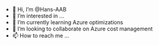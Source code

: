 - 👋 Hi, I’m @Hans-AAB
- 👀 I’m interested in ...
- 🌱 I’m currently learning Azure optimizations
- 💞️ I’m looking to collaborate on Azure cost management
- 📫 How to reach me ...

<!---
Hans-AAB/Hans-AAB is a ✨ special ✨ repository because its `README.md` (this file) appears on your GitHub profile.
You can click the Preview link to take a look at your changes.
--->
